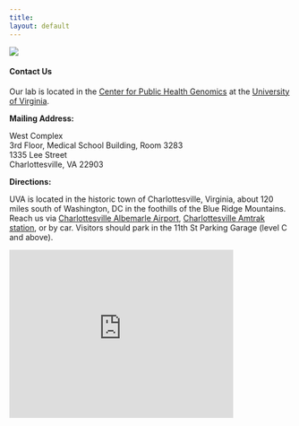 ```yaml
---
title:
layout: default
---
```


<img src = "https://clintmil.github.io/millerlab/images/factsfigures2.jpg">

#### Contact Us

Our lab is located in the [Center for Public Health Genomics][1] at the [University of Virginia][2].

**Mailing Address:**

West Complex  
3rd Floor, Medical School Building, Room 3283  
1335 Lee Street  
Charlottesville, VA 22903

**Directions:**

UVA is located in the historic town of Charlottesville, Virginia, about 120 miles south of Washington, DC in the foothills of the Blue Ridge Mountains. Reach us via [Charlottesville Albemarle Airport][3], [Charlottesville Amtrak station][4], or by car. Visitors should park in the 11th St Parking Garage (level C and above).

<iframe src="https://www.google.com/maps/embed?pb=!1m18!1m12!1m3!1d1571.304282877153!2d-78.50112766071398!3d38.0329040256822!2m3!1f0!2f0!3f0!3m2!1i1024!2i768!4f13.1!3m3!1m2!1s0x0%3A0xcc3d6b7238efeb2e!2sUniversity+of+Virginia+Health+System+%3A+Primary+Care+Center!5e0!3m2!1sen!2sus!4v1496780406131" width="400" height="300" frameborder="0" style="border:0" allowfullscreen></iframe>

[1]: https://med.virginia.edu/cphg/
[2]: http://www.virginia.edu
[3]: http://www.gocho.com
[4]: https://www.amtrak.com/servlet/ContentServer?pagename=am/am2Station/Station_Page&code=CVS




